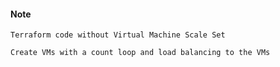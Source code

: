 #### Note

```shell
Terraform code without Virtual Machine Scale Set

Create VMs with a count loop and load balancing to the VMs
```
